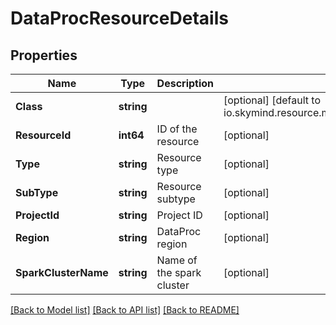 # DataProcResourceDetails

## Properties

Name | Type | Description | Notes
------------ | ------------- | ------------- | -------------
**Class** | **string** |  | [optional] [default to io.skymind.resource.model.subtypes.compute.DataProcResourceDetails]
**ResourceId** | **int64** | ID of the resource | [optional] 
**Type** | **string** | Resource type | [optional] 
**SubType** | **string** | Resource subtype | [optional] 
**ProjectId** | **string** | Project ID | [optional] 
**Region** | **string** | DataProc region | [optional] 
**SparkClusterName** | **string** | Name of the spark cluster | [optional] 

[[Back to Model list]](../README.md#documentation-for-models) [[Back to API list]](../README.md#documentation-for-api-endpoints) [[Back to README]](../README.md)


